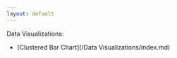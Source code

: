 ```yaml
---
layout: default
---
```


Data Visualizations:

- [Clustered Bar Chart](/Data Visualizations/index.md)
